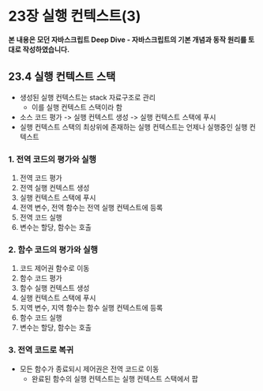 # 23장 실행 컨텍스트(3)

**본 내용은 모던 자바스크립트 Deep Dive - 자바스크립트의 기본 개념과 동작 원리를 토대로 작성하였습니다.**

## 23.4 실행 컨텍스트 스택

* 생성된 실행 컨텍스트는 stack 자료구조로 관리
  * 이를 실행 컨텍스트 스택이라 함
* 소스 코드 평가 -> 실행 컨텍스트 생성 -> 실행 컨텍스트 스택에 푸시
* 실행 컨텍스트 스택의 최상위에 존재하는 실행 컨텍스트는 언제나 실행중인 실행 컨텍스트



### 1. 전역 코드의 평가와 실행

1. 전역 코드 평가
2. 전역 실행 컨텍스트 생성
3. 실행 컨텍스트 스택에 푸시
4. 전역 변수, 전역 함수는 전역 실행 컨텍스트에 등록
5. 전역 코드 실행
6. 변수는 할당, 함수는 호출



### 2. 함수 코드의 평가와 실행

1. 코드 제어권 함수로 이동
2. 함수 코드 평가
3. 함수 실행 컨텍스트 생성
4. 실행 컨텍스트 스택에 푸시
5. 지역 변수, 지역 함수는 함수 실행 컨텍스트에 등록
6. 함수 코드 실행
7. 변수는 할당, 함수는 호출



### 3. 전역 코드로 복귀

* 모든 함수가 종료되시 제어권은 전역 코드로 이동
  - 완료된 함수의 실행 컨텍스트는 실행 컨텍스트 스택에서 팝